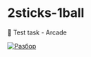 # 2sticks-1ball
📝 Test task - Arcade

[![Разбор](https://img.youtube.com/vi/h2gZuZqRR4g/default.jpg)](https://youtu.be/h2gZuZqRR4g)
